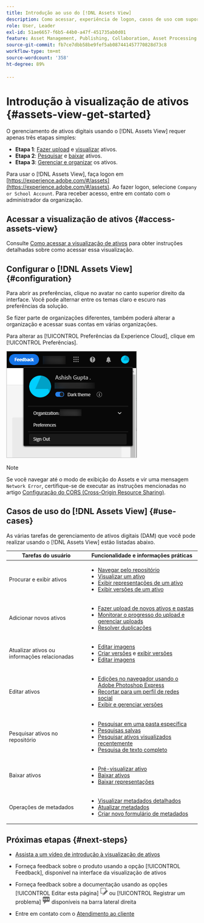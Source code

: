 ```yaml
---
title: Introdução ao uso do [!DNL Assets View]
description: Como acessar, experiência de logon, casos de uso com suporte e problemas conhecidos do [!DNL Assets View].
role: User, Leader
exl-id: 51ae6657-f6b5-44b0-a47f-451735ab0d01
feature: Asset Management, Publishing, Collaboration, Asset Processing
source-git-commit: fb7ce7dbb58be9fef5ab087441457770828d73c8
workflow-type: tm+mt
source-wordcount: '358'
ht-degree: 89%

---
```


# Introdução à visualização de ativos {#assets-view-get-started}

<!-- TBD: Make links for these steps. -->

O gerenciamento de ativos digitais usando o [!DNL Assets View] requer apenas três etapas simples:

* **Etapa 1**: [Fazer upload](/help/assets/add-delete-assets-view.md) e [visualizar](/help/assets/navigate-assets-view.md) ativos.
* **Etapa 2**: [Pesquisar](/help/assets/search-assets-view.md) e [baixar](/help/assets/manage-organize-assets-view.md#download) ativos.
* **Etapa 3**: [Gerenciar e organizar](/help/assets/manage-organize-assets-view.md) os ativos.

Para usar o [!DNL Assets View], faça logon em [https://experience.adobe.com/#/assets](https://experience.adobe.com/#/assets). Ao fazer logon, selecione `Company or School Account`. Para receber acesso, entre em contato com o administrador da organização.

<!--In addition, more reference information that can be helpful is [understanding of the user interface](/help/assets/navigate-assets-view.md), [list of use cases](#use-cases), [supported file types](/help/assets/supported-file-formats-assets-view.md), and [known issues](/help/assets/release-notes.md#known-issues).
-->

## Acessar a visualização de ativos {#access-assets-view}

Consulte [Como acessar a visualização de ativos](/help/assets/assets-view-introduction.md#how-to-access-assets-view) para obter instruções detalhadas sobre como acessar essa visualização.

## Configurar o [!DNL Assets View] {#configuration}

Para abrir as preferências, clique no avatar no canto superior direito da interface. Você pode alternar entre os temas claro e escuro nas preferências da solução.

Se fizer parte de organizações diferentes, também poderá alterar a organização e acessar suas contas em várias organizações.

Para alterar as [!UICONTROL Preferências da Experience Cloud], clique em [!UICONTROL Preferências].

![Preferência para alternar entre temas escuro e claro](assets/theme-change.png)

>[!NOTE]
>
>Se você navegar até o modo de exibição do Assets e vir uma mensagem `Network Error`, certifique-se de executar as instruções mencionadas no artigo [Configuração do CORS (Cross-Origin Resource Sharing)](/help/headless/deployment/cross-origin-resource-sharing.md).

## Casos de uso do [!DNL Assets View] {#use-cases}

As várias tarefas de gerenciamento de ativos digitais (DAM) que você pode realizar usando o [!DNL Assets View] estão listadas abaixo.

| Tarefas do usuário | Funcionalidade e informações práticas |
|-----|------|
| Procurar e exibir ativos | <ul> <li>[Navegar pelo repositório](/help/assets/navigate-assets-view.md#view-assets-and-details) </li> <li> [Visualizar um ativo](/help/assets/navigate-assets-view.md#preview-assets) <li> [Exibir representações de um ativo](/help/assets/add-delete-assets-view.md#renditions) </li> <li>[Exibir versões de um ativo](/help/assets/manage-organize-assets-view.md#view-versions)</li></ul> |
| Adicionar novos ativos | <ul> <li>[Fazer upload de novos ativos e pastas](/help/assets/add-delete-assets-view.md)</li> <li>[Monitorar o progresso do upload e gerenciar uploads](/help/assets/add-delete-assets-view.md#upload-progress)</li> <li>[Resolver duplicações](/help/assets/add-delete-assets-view.md)</li> </ul> |
| Atualizar ativos ou informações relacionadas | <ul> <li>[Editar imagens](/help/assets/edit-images-assets-view.md)</li> <li>[Criar versões](/help/assets/manage-organize-assets-view.md#create-versions) e [exibir versões](/help/assets/manage-organize-assets-view.md#view-versions)</li> <li>[Editar imagens](/help/assets/edit-images-assets-view.md)</li> </ul> |
| Editar ativos | <ul> <li>[Edições no navegador usando o Adobe Photoshop Express](/help/assets/edit-images-assets-view.md)</li> <li>[Recortar para um perfil de redes social](/help/assets/edit-images-assets-view.md#crop-straighten-images)</li> <li>[Exibir e gerenciar versões](/help/assets/manage-organize-assets-view.md#view-versions)</li></ul></ul> |
| Pesquisar ativos no repositório | <ul> <li>[Pesquisar em uma pasta específica](/help/assets/search-assets-view.md#refine-search-results)</li> <li>[Pesquisas salvas](/help/assets/search-assets-view.md#saved-search)</li> <li>[Pesquisar ativos visualizados recentemente](/help/assets/search-assets-view.md)</li> <li>[Pesquisa de texto completo](/help/assets/search-assets-view.md) |
| Baixar ativos | <ul> <li> [Pré-visualizar ativo](/help/assets/navigate-assets-view.md#preview-assets) </li> <li> [Baixar ativos](/help/assets/manage-organize-assets-view.md#download) <li> [Baixar representações](/help/assets/add-delete-assets-view.md#renditions) </li></ul> |
| Operações de metadados | <ul> <li>[Visualizar metadados detalhados](/help/assets/metadata-assets-view.md) </li> <li> [Atualizar metadados](/help/assets/metadata-assets-view.md#update-metadata)</li> <li> [Criar novo formulário de metadados](/help/assets/metadata-assets-view.md#metadata-forms) </li> </ul> |

## Próximas etapas {#next-steps}

* [Assista a um vídeo de introdução à visualização de ativos](https://experienceleague.adobe.com/docs/experience-manager-learn/assets-essentials/getting-started.html?lang=pt-BR)

* Forneça feedback sobre o produto usando a opção [!UICONTROL Feedback], disponível na interface da visualização de ativos

* Forneça feedback sobre a documentação usando as opções [!UICONTROL Editar esta página] ![editar a página](assets/do-not-localize/edit-page.png) ou [!UICONTROL Registrar um problema] ![criar um problema do GitHub](assets/do-not-localize/github-issue.png) disponíveis na barra lateral direita

* Entre em contato com o [Atendimento ao cliente](https://experienceleague.adobe.com/?support-solution=General&lang=pt-BR#support)


<!--TBD: Merge the below rows in the table when the use cases are documented/available.

| How do I delete assets? | <ul> <li>[Delete assets](/help/assets/manage-organize.md)</li> <li>Recover deleted assets</li> <li>Permanently delete assets</li> </ul> |
| How do I share assets or find shared assets? | <ul> <li>Shared by me</li> <li>Shared with me</li> <li>Share for comments and review</li> <li>Unshare assets</li> </ul> |
| How do I collaborate with others and get my assets reviewed | <ul> <li>Share for review</li> <li>Provide comments. Resolve and filter comments</li> <li>Annotations on images</li> <li>Assign tasks to specific users and prioritize</li> </ul> |

-->

<!-- 

## ![feedback icon](assets/do-not-localize/feedback-icon.png) Provide product feedback {#provide-feedback}

Adobe welcomes feedback about the solution. To provide feedback without even switching your working application, use the [!UICONTROL Feedback] option in the user interface. It also lets you attach files such as screenshots or video recording of an issue.

  ![feedback option in the interface](assets/feedback-panel.png)

To provide feedback for documentation, click [!UICONTROL Edit this page] ![edit the page](assets/do-not-localize/edit-page.png) or [!UICONTROL Log an issue] ![create a GitHub issue](assets/do-not-localize/github-issue.png) from the right sidebar. You can do one of the following: 

* Make the content updates and submit a GitHub pull request.
* Create an issue or ticket in GitHub. Retain the automatically populated article name when creating an issue.

-->
<!--
>[!MORELIKETHIS]
>
>* [Understand the user interface](/help/assets/navigate-asssets-view.md).
>* [Release notes and known issues](/help/assets/release-notes.md).
>* [Supported file types](/help/assets/supported-file-formats.md).
-->
